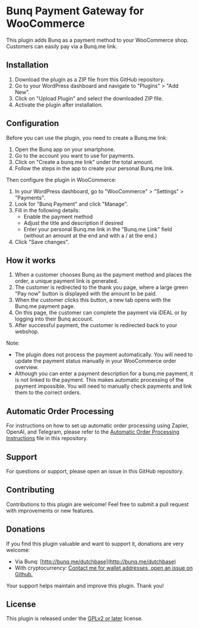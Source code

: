 # Bunq Payment Gateway for WooCommerce

This plugin adds Bunq as a payment method to your WooCommerce shop. Customers can easily pay via a Bunq.me link.

## Installation

1. Download the plugin as a ZIP file from this GitHub repository.
2. Go to your WordPress dashboard and navigate to "Plugins" > "Add New".
3. Click on "Upload Plugin" and select the downloaded ZIP file.
4. Activate the plugin after installation.

## Configuration

Before you can use the plugin, you need to create a Bunq.me link:

1. Open the Bunq app on your smartphone.
2. Go to the account you want to use for payments.
3. Click on "Create a bunq.me link" under the total amount.
4. Follow the steps in the app to create your personal Bunq.me link.

Then configure the plugin in WooCommerce:

1. In your WordPress dashboard, go to "WooCommerce" > "Settings" > "Payments".
2. Look for "Bunq Payment" and click "Manage".
3. Fill in the following details:
   - Enable the payment method
   - Adjust the title and description if desired
   - Enter your personal Bunq.me link in the "Bunq.me Link" field (without an amount at the end and with a / at the end.)
4. Click "Save changes".

## How it works

1. When a customer chooses Bunq as the payment method and places the order, a unique payment link is generated.
2. The customer is redirected to the thank you page, where a large green "Pay now" button is displayed with the amount to be paid.
3. When the customer clicks this button, a new tab opens with the Bunq.me payment page.
4. On this page, the customer can complete the payment via iDEAL or by logging into their Bunq account.
5. After successful payment, the customer is redirected back to your webshop.

Note:
- The plugin does not process the payment automatically. You will need to update the payment status manually in your WooCommerce order overview.
- Although you can enter a payment description for a bunq.me payment, it is not linked to the payment. This makes automatic processing of the payment impossible. You will need to manually check payments and link them to the correct orders.

## Automatic Order Processing

For instructions on how to set up automatic order processing using Zapier, OpenAI, and Telegram, please refer to the [Automatic Order Processing Instructions](Automatic-order-processing-instructions.md) file in this repository.

## Support

For questions or support, please open an issue in this GitHub repository.

## Contributing

Contributions to this plugin are welcome! Feel free to submit a pull request with improvements or new features.

## Donations

If you find this plugin valuable and want to support it, donations are very welcome:

- Via Bunq: [http://bunq.me/dutchbase](http://bunq.me/dutchbase)
- With cryptocurrency: [Contact me for wallet addresses, open an issue on Github.](https://github.com/dutchbase/Bunq-Wordpress-Woocommerce-Betaling/issues)

Your support helps maintain and improve this plugin. Thank you!

## License

This plugin is released under the [GPLv2 or later](https://www.gnu.org/licenses/gpl-2.0.html) license.

